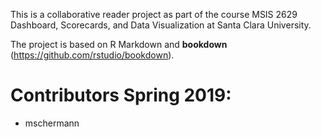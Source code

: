 This is a collaborative reader project as part of the course MSIS 2629 Dashboard, Scorecards, and Data Visualization at Santa Clara University.

The project is based on R Markdown and **bookdown** (https://github.com/rstudio/bookdown).

# Contributors Spring 2019:

* mschermann
